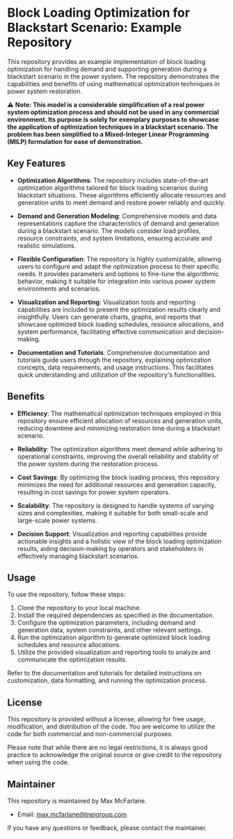 # Block Loading Optimization for Blackstart Scenario: Example Repository

This repository provides an example implementation of block loading optimization for handling demand and supporting generation during a blackstart scenario in the power system. The repository demonstrates the capabilities and benefits of using mathematical optimization techniques in power system restoration.

⚠️ **Note: This model is a considerable simplification of a real power system optimization process and should not be used in any commercial environment. Its purpose is solely for exemplary purposes to showcase the application of optimization techniques in a blackstart scenario. The problem has been simplified to a Mixed-Integer Linear Programming (MILP) formulation for ease of demonstration.**

## Key Features

- **Optimization Algorithms**: The repository includes state-of-the-art optimization algorithms tailored for block loading scenarios during blackstart situations. These algorithms efficiently allocate resources and generation units to meet demand and restore power reliably and quickly.

- **Demand and Generation Modeling**: Comprehensive models and data representations capture the characteristics of demand and generation during a blackstart scenario. The models consider load profiles, resource constraints, and system limitations, ensuring accurate and realistic simulations.

- **Flexible Configuration**: The repository is highly customizable, allowing users to configure and adapt the optimization process to their specific needs. It provides parameters and options to fine-tune the algorithmic behavior, making it suitable for integration into various power system environments and scenarios.

- **Visualization and Reporting**: Visualization tools and reporting capabilities are included to present the optimization results clearly and insightfully. Users can generate charts, graphs, and reports that showcase optimized block loading schedules, resource allocations, and system performance, facilitating effective communication and decision-making.

- **Documentation and Tutorials**: Comprehensive documentation and tutorials guide users through the repository, explaining optimization concepts, data requirements, and usage instructions. This facilitates quick understanding and utilization of the repository's functionalities.

## Benefits

- **Efficiency**: The mathematical optimization techniques employed in this repository ensure efficient allocation of resources and generation units, reducing downtime and minimizing restoration time during a blackstart scenario.

- **Reliability**: The optimization algorithms meet demand while adhering to operational constraints, improving the overall reliability and stability of the power system during the restoration process.

- **Cost Savings**: By optimizing the block loading process, this repository minimizes the need for additional resources and generation capacity, resulting in cost savings for power system operators.

- **Scalability**: The repository is designed to handle systems of varying sizes and complexities, making it suitable for both small-scale and large-scale power systems.

- **Decision Support**: Visualization and reporting capabilities provide actionable insights and a holistic view of the block loading optimization results, aiding decision-making by operators and stakeholders in effectively managing blackstart scenarios.

## Usage

To use the repository, follow these steps:

1. Clone the repository to your local machine.
2. Install the required dependencies as specified in the documentation.
3. Configure the optimization parameters, including demand and generation data, system constraints, and other relevant settings.
4. Run the optimization algorithm to generate optimized block loading schedules and resource allocations.
5. Utilize the provided visualization and reporting tools to analyze and communicate the optimization results.

Refer to the documentation and tutorials for detailed instructions on customization, data formatting, and running the optimization process.

## License

This repository is provided without a license, allowing for free usage, modification, and distribution of the code. You are welcome to utilize the code for both commercial and non-commercial purposes.

Please note that while there are no legal restrictions, it is always good practice to acknowledge the original source or give credit to the repository when using the code.

## Maintainer

This repository is maintained by Max McFarlane.

- Email: [max.mcfarlane@tneigroup.com](mailto:max.mcfarlane@tneigroup.com)

If you have any questions or feedback, please contact the maintainer.
